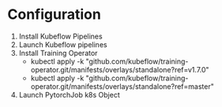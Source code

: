 # Configuration
1. Install Kubeflow Pipelines
2. Launch Kubeflow pipelines
3. Install Training Operator
    - kubectl apply -k "github.com/kubeflow/training-operator.git/manifests/overlays/standalone?ref=v1.7.0"
    - kubectl apply -k "github.com/kubeflow/training-operator.git/manifests/overlays/standalone?ref=master"
4. Launch PytorchJob k8s Object